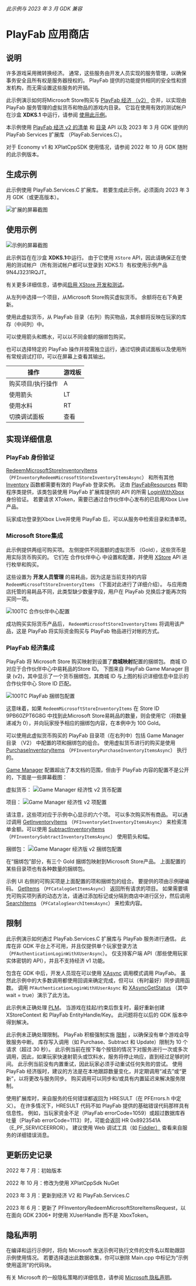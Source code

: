 _此示例与 2023 年 3 月 GDK 兼容_

# PlayFab 应用商店

## 说明
许多游戏采用微转换经济。 通常，这些服务由开发人员实现的服务管理，以确保事务安全且所有权是服务器授权的。 PlayFab 提供的功能提供相同的安全性和颁发机构，而无需设置这些服务的开销。

此示例演示如何将Microsoft Store购买与 [PlayFab 经济 （v2）](https://learn.microsoft.com/en-us/gaming/playfab/features/economy-v2/) 合并，以实现由 PlayFab 服务管理的虚拟货币和物品的游戏内目录。 它旨在使用有效的测试帐户在沙盒 **XDKS.1** 中运行，请参阅 [使用此示例](#using-the-sample)。

本示例使用 [PlayFab 经济 v2 的清单](https://learn.microsoft.com/en-us/rest/api/playfab/economy/inventory?view=playfab-rest) 和 [目录](https://learn.microsoft.com/en-us/rest/api/playfab/economy/catalog?view=playfab-rest) API 以及 2023 年 3 月 GDK 提供的 PlayFab Services 扩展库 （PlayFab.Services.C）。

对于 Economy v1 和 XPlatCppSDK 使用情况，请参阅 2022 年 10 月 GDK 随附的此示例版本。

## 生成示例

此示例使用 PlayFab.Services.C 扩展库。 若要生成此示例，必须面向 2023 年 3 月 GDK（或更高版本）。

![扩展的屏幕截图](./media/playfabextension.png)

## 使用示例

![示例的屏幕截图](./media/screenshot.png)

此示例旨在在沙盒 **XDKS.1**中运行。 由于它使用 `XStore` API，因此请确保正在使用的测试帐户（所有测试帐户都可以登录到 XDKS.1）有权使用示例产品 9N4J3231RQJT。

有关更多详细信息，请参阅[启用 XStore 开发和测试](https://learn.microsoft.com/en-us/gaming/gdk/_content/gc/commerce/getting-started/xstore-product-testing-setup)。

从左列中选择一个项目，从Microsoft Store购买虚拟货币。 余额将在右下角更新。

使用此虚拟货币，从 PlayFab 目录（右列）购买物品，其余额将反映在玩家的库存（中间列）中。

可以使用箭头和瞧水，可以以不同金额的捆绑包购买。

也可以选择特定的 PlayFab 操作并按需独立运行，通过切换调试面板以及使用所有常规调试打印，可以在屏幕上查看其输出。

| 操作 | 游戏板 |
|---|---|
| 购买项目/执行操作 | A |
| 使用箭头 | LT |
| 使用水料 | RT |
| 切换调试面板 | 查看 |

## 实现详细信息

### PlayFab 身份验证

[RedeemMicrosoftStoreInventoryItems](https://learn.microsoft.com/en-us/rest/api/playfab/economy/inventory/redeem-microsoft-store-inventory-items) （`PFInventoryRedeemMicrosoftStoreInventoryItemsAsync`） 和所有其他 [Inventory](https://learn.microsoft.com/en-us/rest/api/playfab/economy/inventory?view=playfab-rest) 函数都需要有效的 PlayFab 登录实例。 这由 [PlayFabResources](..\..\..\Kits\PlayFabGDK\PlayFabResources.h) 帮助程序类提供，该类包装使用 PlayFab 扩展库提供的 API 的所需 [LoginWithXbox](https://learn.microsoft.com/en-us/rest/api/playfab/client/authentication/login-with-xbox) 身份验证。 若要请求 XToken，需要已通过合作伙伴中心发布的已启用Xbox Live产品。

玩家成功登录到Xbox Live并使用 PlayFab 后，可以从服务中检索目录和清单项。

### Microsoft Store集成

此示例提供两组可购买项。 左侧提供不同面额的虚拟货币 （Gold），这些货币是用实际货币购买的。 它们在 合作伙伴中心 中设置和配置，并使用 [XStore](https://learn.microsoft.com/en-us/gaming/gdk/_content/gc/reference/system/xstore/xstore_members) API 进行枚举和购买。

这些设置为 **开发人员管理** 的易耗品，因为这是当前支持的内容 `RedeemMicrosoftStoreInventoryItems` （下面对此进行了详细介绍）。 与应用商店托管的易耗品不同，此类型缺少数量字段，用户在 PlayFab 兑换后才能再次购买同一项。

![100TC 合作伙伴中心配置](./media/100tc.png)

成功购买实际货币产品后， `RedeemMicrosoftStoreInventoryItems` 将调用该产品，这是 PlayFab 将实际资金购买与 PlayFab 物品进行对帐的方式。

### PlayFab 经济集成

PlayFab 将 Microsoft Store 购买映射到设置了**商城映射**配置的捆绑包。 商城 ID 对应于合作伙伴中心中易耗品的Store ID。 下图来自 PlayFab Game Manager 目录 (v2)，其中显示了一个货币捆绑包，其商城 ID 与上图的标识详细信息中显示的 合作伙伴中心 Store ID 匹配。

![100TC PlayFab 捆绑包配置](./media/100tcbundle.png)

这意味着，如果 `RedeemMicrosoftStoreInventoryItems` 在 Store ID 9PB60ZPT6G8G 中找到此Microsoft Store易耗品的数量，则会使用它（将数量递减为 0），并向玩家授予相应的捆绑包内容，在本例中为 100 Gold。

可以使用此虚拟货币购买的 PlayFab 目录项（在右列中）包括 Game Manager 目录 （V2） 中配置的项和捆绑包的组合。 使用虚拟货币进行的购买是使用 [PurchaseInventoryItems](https://learn.microsoft.com/en-us/rest/api/playfab/economy/inventory/purchase-inventory-items) （`PFInventoryPurchaseInventoryItemsAsync`） 执行的。

[Game Manager](https://learn.microsoft.com/en-us/gaming/playfab/gamemanager/) 配置超出了本文档的范围，但由于 PlayFab 内容的配置不是公开的，下面是一些屏幕截图：

虚拟货币： ![Game Manager 经济性 v2 货币配置](./media/economycurrency.png)

项目： ![Game Manager 经济性 v2 项配置](./media/economyitems.png)

请注意，这些项对应于示例中心显示的六个项。 可以多次购买所有商品。 可以通过调用 [GetInventoryItems](https://learn.microsoft.com/en-us/rest/api/playfab/economy/inventory/get-inventory-items) （`PFInventoryGetInventoryItemsAsync`） 来检索清单金额。可以使用 [SubtractInventoryItems](https://learn.microsoft.com/en-us/rest/api/playfab/economy/inventory/subtract-inventory-items) （`PFInventorySubtractInventoryItemsAsync`） 使用箭头和幅。

捆绑包： ![Game Manager 经济版 v2 捆绑包配置](./media/economybundles.png)

在&ldquo;捆绑包&rdquo;部分，有三个 Gold 捆绑包映射到Microsoft Store产品。 上面配置的某些目录项也有各种数量的捆绑包。

示例 UI 右侧的可购买项是上面配置的项和捆绑包的组合。 要提供的项由示例硬编码。 [GetItems](https://learn.microsoft.com/en-us/rest/api/playfab/economy/catalog/get-items) （`PFCatalogGetItemsAsync`） 返回所有请求的项目。 如果需要填充可购买项列表的动态方法，请通过添加标记或分隔到商店中进行区分，然后调用 [SearchItems](https://learn.microsoft.com/en-us/rest/api/playfab/economy/catalog/search-items) （`PFCatalogSearchItemsAsync`） 来检索内容。

## 限制
此示例演示如何通过 PlayFab.Services.C 扩展库与 PlayFab 服务进行通信。 此库在非 GDK 平台上不可用，并且仅提供单个玩家登录方法 （`PFAuthenticationLoginWithXUserAsync`）。 仅支持客户端 API（那些使用玩家实体密钥的 API），并且不支持经济 v1 功能。

包含在 GDK 中后，开发人员现在可以使用 [XAsync](https://developer.microsoft.com/en-us/games/xbox/docs/gdk/async-library-xasync) 调用模式调用 PlayFab。 虽然此示例中的大多数调用都使用回调来确定完成，但可以（有时最好）同步调用函数。 调用 `PFAuthenticationLoginWithXUserAsync` 和 [XAsyncGetStatus](https://developer.microsoft.com/en-us/games/xbox/docs/gdk/xasyncgetstatus) （其中 wait = true）演示了此方法。

此示例未正确处理 [PLM](https://developer.microsoft.com/en-us/games/xbox/docs/gdk/xbox-game-life-cycle)。 当游戏在挂起/约束后恢复时，最好重新创建 XStoreContext 和 PlayFab EntityHandle/Key。 此问题将在以后的 GDK 版本中得到解决。

此示例未正确处理限制。 PlayFab 积极强制实施 [限制](https://learn.microsoft.com/en-us/gaming/playfab/features/economy-v2/catalog/limits) ，以确保没有单个游戏会导致服务中断。 库存写入调用（如 Purchase、Subtract 和 Update）限制为 10 个请求（超过 30 秒）。 此示例当前在按下每个按钮的情况下对服务进行一次或多次调用，因此，如果玩家快速射箭头或饮料水，服务将停止响应，直到经过足够的时间。 此示例当前没有内置重试，因此玩家必须手动重试任何失败的尝试。 使用 PlayFab 经济版时，建议的方法是在本地跟踪数量变化，并定期调用&ldquo;减去&rdquo;或&ldquo;更新&rdquo;，以将更改与服务同步。 购买调用可以同步和/或具有内置延迟来解决服务限制。

使用扩展库时，来自服务的任何错误都返回为 HRESULT（在 PFErrors.h 中定义）。 在许多情况下，HRESULT 代码不如 PlayFab 提供的基础错误代码那样具有信息性。 例如，当玩家资金不足（PlayFab errorCode=1059）或超过数据库吞吐量（PlayFab errorCode=1113）时，可能会返回 HR 0x8923541A（E_PF_SERVICEERROR）。 建议使用 Web 调试工具（如 [Fiddler）](https://developer.microsoft.com/en-us/games/xbox/docs/gdk/fiddler-setup-networking) 查看来自服务的详细错误消息。

## 更新历史记录
2022 年 7 月：初始版本

2022 年 10 月：修改为使用 XPlatCppSdk NuGet

2023 年 3 月：更新到经济 V2 和 PlayFab.Services.C

2023 年 6 月：更新了 PFInventoryRedeemMicrosoftStoreItemsRequest，以在面向 GDK 2306+ 时使用 XUserHandle 而不是 XboxToken。

## 隐私声明
在编译和运行示例时，将向 Microsoft 发送示例可执行文件的文件名以帮助跟踪示例使用情况。 若要选择退出此数据收集，你可以删除 Main.cpp 中标记为&ldquo;示例使用遥测&rdquo;的代码块。

有关 Microsoft 的一般隐私策略的详细信息，请参阅 [Microsoft 隐私声明](https://privacy.microsoft.com/en-us/privacystatement/)。


